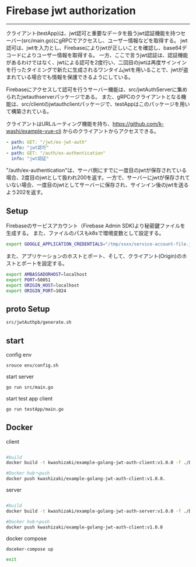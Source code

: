 # Firebase jwt authorization

---

クライアント(testApp)は、jwt認可と重要なデータを扱うjwt認証機能を持つセーバー(src/main.go)にgRPCでアクセスし、ユーザー情報などを取得する。
jwt認可は、jwtを入力とし、Firebaseによりjwtが正しいことを確認し、base64デコードによりユーザー情報を取得する。
一方、ここで言うjwt認証は、認証機能があるわけではなく、jwtによる認可を2度行い、二回目のjwtは再度サインインを行ったタイミングで新たに生成されるワンタイムjwtを用いることで、jwtが盗まれている場合でも情報を保護できるようにしている。

Firebaseにアクセスして認可を行うサーバー機能は、src/jwtAuthServerに集められたjwtauthserverパッケージである。
また、gRPCのクライアントとなる機能は、src/clientのjwtauthclientパッケージで、testAppはこのパッケージを用いて構築されている。

クライアントはURLルーティング機能を持ち、https://github.com/k-washi/example-vue-cli からのクライアントからアクセスできる。

```yaml
- path: GET: "/jwt/ex-jwt-auth"
  info: "jwt認可"
- path: GET: "/auth/ex-authentication"
  info: "jwt認証"

```

"/auth/ex-authentication"は、サーバ側にすでに一度目のjwtが保存されている場合、2度目のjwtとして扱われ200を返す。一方で、サーバーにjwtが保存されていない場合、一度目のjwtとしてサーバーに保存され、サインイン後のjwtを送るよう202を返す。

## Setup

Firebaseのサービスアカウント（Firebase Admin SDK)より秘密鍵ファイルを生成する。
また、ファイルのパスもk8sで環境変数として設定する。

```bash
export GOOGLE_APPLICATION_CREDENTIALS="/tmp/xxxx/service-account-file.json"

```

また、アプリケーションのホストとポート、そして、クライアント(Origin)のホストとポートを設定する。

```bash
export AMBASSADORHOST=localhost
export PORT=50051
export ORIGIN_HOST=localhost
export ORIGIN_PORT=1024
```

## proto Setup

```bash
src/jwtAuthpb/generate.sh
```

## start

config env

```bash
srouce env/config.sh

```

start server

```bash
go run src/main.go
```

start test app client 

```bash
go run testApp/main.go
```

## Docker

client

```bash

#build
docker build -t kwashizaki/example-golang-jwt-auth-client:v1.0.0 -f ./DockerfileClient .

#Docker hubへpush
docker push kwashizaki/example-golang-jwt-auth-client:v1.0.0.

```

server

```bash

#build
docker build -t kwashizaki/example-golang-jwt-auth-server:v1.0.0 -f ./DockerfileServer .

#Docker hubへpush
docker push kwashizaki/example-golang-jwt-auth-client:v1.0.0
```

docker compose

```bash
doceker-compose up

exit
```